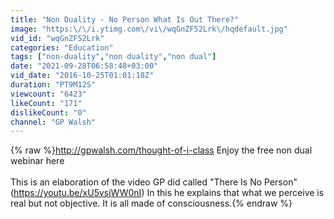 ```yaml
---
title: "Non Duality - No Person What Is Out There?"
image: "https:\/\/i.ytimg.com\/vi\/wqGnZF52Lrk\/hqdefault.jpg"
vid_id: "wqGnZF52Lrk"
categories: "Education"
tags: ["non-duality","non duality","non dual"]
date: "2021-09-28T06:58:48+03:00"
vid_date: "2016-10-25T01:01:18Z"
duration: "PT9M12S"
viewcount: "6423"
likeCount: "171"
dislikeCount: "0"
channel: "GP Walsh"
---
```

{% raw %}<a rel="nofollow" target="blank" href="http://gpwalsh.com/thought-of-i-class">http://gpwalsh.com/thought-of-i-class</a> Enjoy the free non dual webinar here<br /><br />This is an elaboration of the video GP did called &quot;There Is No Person&quot; (<a rel="nofollow" target="blank" href="https://youtu.be/xU5vsjWW0nI)">https://youtu.be/xU5vsjWW0nI)</a> In this he explains that what we perceive is real but not objective. It is all made of consciousness.{% endraw %}
